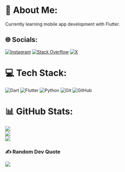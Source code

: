 # 💫 About Me:
Currently learning mobile app development with Flutter.


## 🌐 Socials:
[![Instagram](https://img.shields.io/badge/Instagram-%23E4405F.svg?logo=Instagram&logoColor=white)](https://instagram.com/amir_hkhn) [![Stack Overflow](https://img.shields.io/badge/-Stackoverflow-FE7A16?logo=stack-overflow&logoColor=white)](https://stackoverflow.com/users/20213881) [![X](https://img.shields.io/badge/X-black.svg?logo=X&logoColor=white)](https://x.com/Rapithwin) 

# 💻 Tech Stack:
![Dart](https://img.shields.io/badge/dart-%230175C2.svg?style=for-the-badge&logo=dart&logoColor=white) ![Flutter](https://img.shields.io/badge/Flutter-%2302569B.svg?style=for-the-badge&logo=Flutter&logoColor=white) ![Python](https://img.shields.io/badge/python-3670A0?style=for-the-badge&logo=python&logoColor=ffdd54) ![Git](https://img.shields.io/badge/git-%23F05033.svg?style=for-the-badge&logo=git&logoColor=white) ![GitHub](https://img.shields.io/badge/github-%23121011.svg?style=for-the-badge&logo=github&logoColor=white)
# 📊 GitHub Stats:
![](https://github-readme-stats.vercel.app/api?username=rapithwin&theme=dark&hide_border=true&include_all_commits=false&count_private=false)<br/>
![](https://github-readme-streak-stats.herokuapp.com/?user=rapithwin&theme=dark&hide_border=true)<br/>
![](https://github-readme-stats.vercel.app/api/top-langs/?username=rapithwin&theme=dark&hide_border=true&include_all_commits=false&count_private=false&layout=compact)

### ✍️ Random Dev Quote
![](https://quotes-github-readme.vercel.app/api?type=horizontal&theme=radical)

<!-- Proudly created with GPRM ( https://gprm.itsvg.in ) -->
